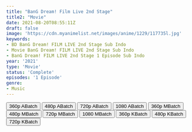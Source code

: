 ```yaml
---
title: "BanG Dream! Film Live 2nd Stage"
title2: "Movie"
date: 2021-08-20T08:55:11Z
draft: false
image: 'https://cdn.myanimelist.net/images/anime/1229/117735l.jpg'
keywords:
- BD BanG Dream! FILM LIVE 2nd Stage Sub Indo
- Movie BanG Dream! FILM LIVE 2nd Stage Sub Indo
- BanG Dream! FILM LIVE 2nd Stage 1 Episode Sub Indo
year: '2021'
type: 'Movie'
status: 'Complete'
episodes: '1 Episode'
genre:
- Music
---
```


<div class="d-g gg-5 gtc-r ai-c">
<button onclick="window.open('?barc=xhctTZd373_20220928/1/MP4/Kuramanime-BGDRM_FL_S2_BD-360p-Kuso','_blank')">360p ABatch</button>
<button onclick="window.open('?barc=xhctTZd373_20220928/1/MP4/Kuramanime-BGDRM_FL_S2_BD-480p-Kuso','_blank')">480p ABatch</button>
<button onclick="window.open('?barc=xhctTZd373_20220928/1/MP4/Kuramanime-BGDRM_FL_S2_BD-720p-Kuso','_blank')">720p ABatch</button>
<button onclick="window.open('?barc=xhctTZd373_20220928/1/MP4/Kuramanime-BGDRM_FL_S2_BD-1080p-Kuso','_blank')">1080 ABatch</button>
<button onclick="window.open('?bmed=5muzk6revzs7n0f','_blank')">360p MBatch</button>
<button onclick="window.open('?bmed=bw1jdx39o2eyn27','_blank')">480p MBatch</button>
<button onclick="window.open('?bmed=ogagqxmquqzjnld','_blank')">720p MBatch</button>
<button onclick="window.open('?bmed=0wrzbo7461k0k74','_blank')">1080 MBatch</button>
<button onclick="window.open('?bkus=B/BanG.Dream!.Film.Live.2nd.Stage.BD/Kusagiri.asia_BangDream.FL2.BD_360p','_blank')">360p KBatch</button>
<button onclick="window.open('?bkus=B/BanG.Dream!.Film.Live.2nd.Stage.BD/Kusagiri.asia_BangDream.FL2.BD_480p','_blank')">480p KBatch</button>
<button onclick="window.open('?bkus=B/BanG.Dream!.Film.Live.2nd.Stage.BD/Kusagiri.asia_BangDream.FL2.BD_720p','_blank')">720p KBatch</button>
</div>